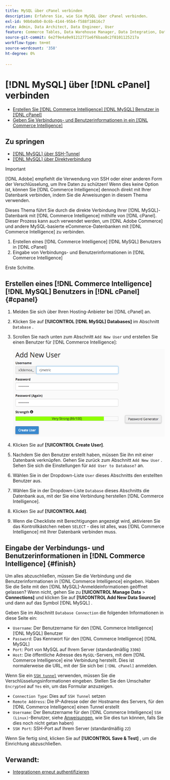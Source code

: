 ```yaml
---
title: MySQL über cPanel verbinden
description: Erfahren Sie, wie Sie MySQL über cPanel verbinden.
exl-id: 90b0a0b0-8c6b-4144-95b4-f588f18616c7
role: Admin, Data Architect, Data Engineer, User
feature: Commerce Tables, Data Warehouse Manager, Data Integration, Data Import/Export, SQL Report Builder
source-git-commit: 6e2f9e4a9e91212771e6f6baa8c2f8101125217a
workflow-type: tm+mt
source-wordcount: '358'
ht-degree: 0%

---
```


# [!DNL MySQL] über [!DNL cPanel] verbinden

* [Erstellen Sie  [!DNL Commerce Intelligence] [!DNL MySQL] Benutzer in [!DNL cPanel]](#cpanel)
* [Geben Sie Verbindungs- und Benutzerinformationen in ein [!DNL Commerce Intelligence]](#finish)

## Zu springen

* [[!DNL MySQL] über SSH-Tunnel](../integrations/mysql-via-ssh-tunnel.md)
* [[!DNL MySQL] über Direktverbindung](../integrations/mysql-via-a-direct-connection.md)

>[!IMPORTANT]
>
>[!DNL Adobe] empfiehlt die Verwendung von SSH oder einer anderen Form der Verschlüsselung, um Ihre Daten zu schützen! Wenn dies keine Option ist, können Sie [!DNL Commerce Intelligence] dennoch direkt mit Ihrer Datenbank verbinden, indem Sie die Anweisungen in diesem Thema verwenden.

Dieses Thema führt Sie durch die direkte Verbindung Ihrer [!DNL MySQL]-Datenbank mit [!DNL Commerce Intelligence] mithilfe von [!DNL cPanel]. Dieser Prozess kann auch verwendet werden, um [!DNL Adobe Commerce] und andere MySQL-basierte eCommerce-Datenbanken mit [!DNL Commerce Intelligence] zu verbinden.

1. Erstellen eines [!DNL Commerce Intelligence] [!DNL MySQL] Benutzers in [!DNL cPanel]
1. Eingabe von Verbindungs- und Benutzerinformationen in [!DNL Commerce Intelligence]

Erste Schritte.

## Erstellen eines [!DNL Commerce Intelligence] [!DNL MySQL] Benutzers in [!DNL cPanel] {#cpanel}

1. Melden Sie sich über Ihren Hosting-Anbieter bei [!DNL cPanel] an.
1. Klicken Sie auf **[!UICONTROL [!DNL MySQL] Databases]** im Abschnitt `Database` .
1. Scrollen Sie nach unten zum Abschnitt `Add New User` und erstellen Sie einen Benutzer für [!DNL Commerce Intelligence]:

   ![](../../../assets/create-mbi-mysql-user-cpanel.png)

1. Klicken Sie auf **[!UICONTROL Create User]**.
1. Nachdem Sie den Benutzer erstellt haben, müssen Sie ihn mit einer Datenbank verknüpfen. Gehen Sie zurück zum Abschnitt `Add New User` . Sehen Sie sich die Einstellungen für `Add User to Database?` an.
1. Wählen Sie in der Dropdown-Liste `User` dieses Abschnitts den erstellten Benutzer aus.
1. Wählen Sie in der Dropdown-Liste `Database` dieses Abschnitts die Datenbank aus, mit der Sie eine Verbindung herstellen [!DNL Commerce Intelligence].
1. Klicken Sie auf **[!UICONTROL Add]**.
1. Wenn die Checkliste mit Berechtigungen angezeigt wird, aktivieren Sie das Kontrollkästchen neben `SELECT` - dies ist alles, was [!DNL Commerce Intelligence] mit Ihrer Datenbank verbinden muss.

## Eingabe der Verbindungs- und Benutzerinformationen in [!DNL Commerce Intelligence] {#finish}

Um alles abzuschließen, müssen Sie die Verbindung und die Benutzerinformationen in [!DNL Commerce Intelligence] eingeben. Haben Sie die Seite mit den [!DNL MySQL]-Anmeldeinformationen geöffnet gelassen? Wenn nicht, gehen Sie zu **[!UICONTROL Manage Data** > **Connections]** und klicken Sie auf **[!UICONTROL Add New Data Source]** und dann auf das Symbol [!DNL MySQL] .

Geben Sie im Abschnitt `Database Connection` die folgenden Informationen in diese Seite ein:

* `Username`: Der Benutzername für den [!DNL Commerce Intelligence] [!DNL MySQL] Benutzer
* `Password`: Das Kennwort für den [!DNL Commerce Intelligence] [!DNL MySQL]
* `Port`: Port von MySQL auf Ihrem Server (standardmäßig `3306`)
* `Host`: Die öffentliche Adresse des `MySQL`-Servers, mit dem [!DNL Commerce Intelligence] eine Verbindung herstellt. Dies ist normalerweise die URL, mit der Sie sich bei `[!DNL cPanel]` anmelden.

Wenn Sie ein [`SSH tunnel`](../integrations/mysql-via-ssh-tunnel.md) verwenden, müssen Sie die Verschlüsselungsinformationen eingeben. Stellen Sie den Umschalter `Encrypted` auf `Yes` ein, um das Formular anzuzeigen.

* `Connection Type`: Dies auf `SSH Tunnel` setzen
* `Remote Address`: Die IP-Adresse oder der Hostname des Servers, für den [!DNL Commerce Intelligence] einen Tunnel erstellt
* `Username`: Der Benutzername für den [!DNL Commerce Intelligence] `SSH (Linux)`-Benutzer, siehe [Anweisungen](../../../data-analyst/importing-data/integrations/mysql-via-ssh-tunnel.md), wie Sie dies tun können, falls Sie dies noch nicht getan haben)
* `SSH Port`: SSH-Port auf Ihrem Server (standardmäßig `22`)

Wenn Sie fertig sind, klicken Sie auf **[!UICONTROL Save & Test]** , um die Einrichtung abzuschließen.

## Verwandt:

* [Integrationen erneut authentifizieren](https://experienceleague.adobe.com/docs/commerce-knowledge-base/kb/how-to/mbi-reauthenticating-integrations.html)
